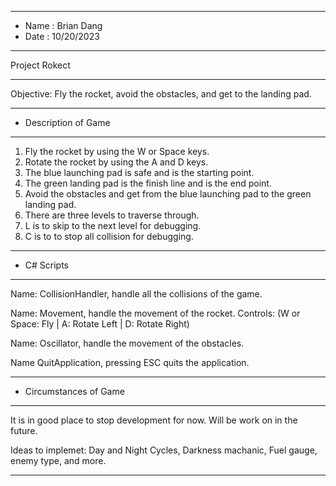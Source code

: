 *******************************************************
* Name      : Brian Dang
* Date      : 10/20/2023
*******************************************************
Project Rokect
*******************************************************
Objective: Fly the rocket, avoid the obstacles, and get to the landing pad.  
*******************************************************
* Description of Game
*******************************************************
1. Fly the rocket by using the W or Space keys.
2. Rotate the rocket by using the A and D keys.
3. The blue launching pad is safe and is the starting point.
4. The green landing pad is the finish line and is the end point.
5. Avoid the obstacles and get from the blue launching pad to the green landing pad.
6. There are three levels to traverse through.
7. L is to skip to the next level for debugging.
8. C is to to stop all collision for debugging.
*******************************************************
* C# Scripts
*******************************************************
Name: CollisionHandler, handle all the collisions of the game.

Name: Movement, handle the movement of the rocket. Controls: (W or Space: Fly | A: Rotate Left | D: Rotate Right)

Name: Oscillator, handle the movement of the obstacles.

Name QuitApplication, pressing ESC quits the application.
*******************************************************
* Circumstances of Game
*******************************************************
It is in good place to stop development for now. Will be work on in the future. 

Ideas to implemet: Day and Night Cycles, Darkness machanic, Fuel gauge, enemy type, and more.
*******************************************************
